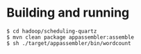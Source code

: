 # Building and running

    $ cd hadoop/scheduling-quartz
    $ mvn clean package appassembler:assemble
    $ sh ./target/appassembler/bin/wordcount
